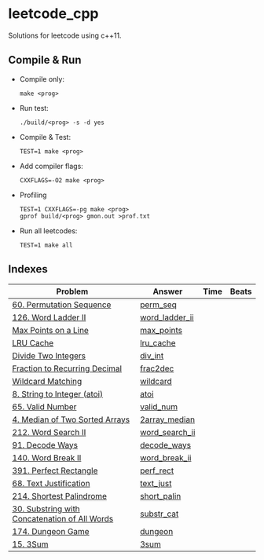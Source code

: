 # leetcode_cpp

Solutions for leetcode using c++11.

## Compile & Run

-   Compile only:

    `make <prog>`

-   Run test:

    `./build/<prog> -s -d yes`

-   Compile & Test:

    `TEST=1 make <prog>`

-   Add compiler flags:

    `CXXFLAGS=-O2 make <prog>`

-   Profiling

    ```
    TEST=1 CXXFLAGS=-pg make <prog>
    gprof build/<prog> gmon.out >prof.txt
    ```

-   Run all leetcodes:

    `TEST=1 make all`

## Indexes

| Problem                                                                                                                     | Answer                                     | Time | Beats |
|-----------------------------------------------------------------------------------------------------------------------------|--------------------------------------------|------|-------|
| [60. Permutation Sequence](<https://leetcode.com/problems/permutation-sequence/>)                                           | [perm_seq](<src/perm_seq.cpp>)             |      |       |
| [126. Word Ladder II](<https://leetcode.com/problems/word-ladder-ii/>)                                                      | [word_ladder_ii](<src/word_ladder_ii.cpp>) |      |       |
| [Max Points on a Line](<https://leetcode.com/problems/max-points-on-a-line/>)                                               | [max_points](<src/max_points.cpp>)         |      |       |
| [LRU Cache](<https://leetcode.com/problems/lru-cache/>)                                                                     | [lru_cache](<src/lru_cache.cpp>)           |      |       |
| [Divide Two Integers](<https://leetcode.com/problems/divide-two-integers/>)                                                 | [div_int](<src/div_int.cpp>)               |      |       |
| [Fraction to Recurring Decimal](<https://leetcode.com/problems/fraction-to-recurring-decimal/>)                             | [frac2dec](<src/frac2dec.cpp>)             |      |       |
| [Wildcard Matching](<https://leetcode.com/problems/wildcard-matching/>)                                                     | [wildcard](<src/wildcard.cpp>)             |      |       |
| [8. String to Integer (atoi)](<https://leetcode.com/problems/string-to-integer-atoi/>)                                      | [atoi](<src/atoi.cpp>)                     |      |       |
| [65. Valid Number](<https://leetcode.com/problems/valid-number/>)                                                           | [valid_num](<src/valid_num.cpp>)           |      |       |
| [4. Median of Two Sorted Arrays](<https://leetcode.com/problems/median-of-two-sorted-arrays/>)                              | [2array_median](<src/2array_median.cpp>)   |      |       |
| [212. Word Search II](<https://leetcode.com/problems/word-search-ii/>)                                                      | [word_search_ii](<src/word_search_ii.cpp>) |      |       |
| [91. Decode Ways](<https://leetcode.com/problems/decode-ways/>)                                                             | [decode_ways](<src/decode_ways.cpp>)       |      |       |
| [140. Word Break II](<https://leetcode.com/problems/word-break-ii/>)                                                        | [word_break_ii](<src/word_break_ii.cpp>)   |      |       |
| [391. Perfect Rectangle](<https://leetcode.com/problems/perfect-rectangle/>)                                                | [perf_rect](<src/perf_rect.cpp>)           |      |       |
| [68. Text Justification](<https://leetcode.com/problems/text-justification/>)                                               | [text_just](<src/text_just.cpp>)           |      |       |
| [214. Shortest Palindrome](<https://leetcode.com/problems/shortest-palindrome/>)                                            | [short_palin](<src/short_palin.cpp>)       |      |       |
| [30. Substring with Concatenation of All Words](<https://leetcode.com/problems/substring-with-concatenation-of-all-words/>) | [substr_cat](<src/substr_cat.cpp>)         |      |       |
| [174. Dungeon Game](<https://leetcode.com/problems/dungeon-game/>)                                                          | [dungeon](<src/dungeon.cpp>)               |      |       |
| [15. 3Sum](<https://leetcode.com/problems/3sum/>)                                                                           | [3sum](<src/3sum.cpp>)                     |      |       |

